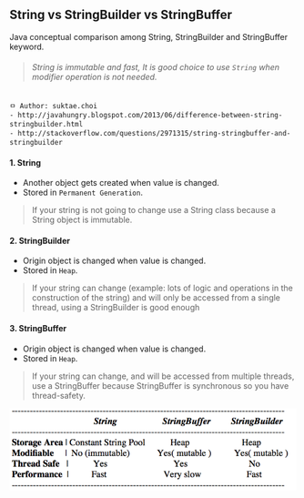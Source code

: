 ## String vs StringBuilder vs StringBuffer
Java conceptual comparison among String, StringBuilder and StringBuffer keyword.

>###### String is immutable and fast, It is good choice to use `String` when modifier operation is not needed.

```
ㅁ Author: suktae.choi
- http://javahungry.blogspot.com/2013/06/difference-between-string-stringbuilder.html
- http://stackoverflow.com/questions/2971315/string-stringbuffer-and-stringbuilder
```

#### 1. String
 - Another object gets created when value is changed.
 - Stored in `Permanent Generation`.

> If your string is not going to change use a String class because a String object is immutable.

#### 2. StringBuilder
 - Origin object is changed when value is changed.
 - Stored in `Heap`.

> If your string can change (example: lots of logic and operations in the construction of the string) and will only be accessed from a single thread, using a StringBuilder is good enough

#### 3. StringBuffer
 - Origin object is changed when value is changed.
 - Stored in `Heap`.

> If your string can change, and will be accessed from multiple threads, use a StringBuffer because StringBuffer is synchronous so you have thread-safety.

![alt-string-stringbuilder-stringbuffer](https://github.com/agongi/study/blob/master/java/string-stringbuilder-stringbuffer/images/Screen%20Shot%202016-02-14%20at%2015.50.02.png)

